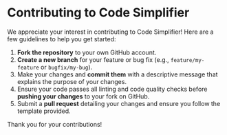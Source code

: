 # Contributing to Code Simplifier

We appreciate your interest in contributing to Code Simplifier! Here are a few guidelines to help you get started:

1. **Fork the repository** to your own GitHub account.
2. **Create a new branch** for your feature or bug fix (e.g., `feature/my-feature` or `bugfix/my-bug`).
3. Make your changes and **commit them** with a descriptive message that explains the purpose of your changes.
4. Ensure your code passes all linting and code quality checks before **pushing your changes** to your fork on GitHub.
5. Submit a **pull request** detailing your changes and ensure you follow the template provided.

Thank you for your contributions!